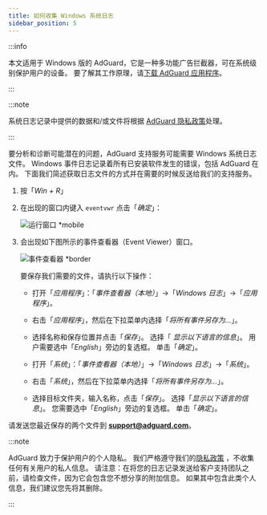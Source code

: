 ```yaml
---
title: 如何收集 Windows 系统日志
sidebar_position: 5
---
```


:::info

本文适用于 Windows 版的 AdGuard，它是一种多功能广告拦截器，可在系统级别保护用户的设备。 要了解其工作原理，请[下载 AdGuard 应用程序](https://agrd.io/download-kb-adblock)。

:::

:::note

系统日志记录中提供的数据和/或文件将根据 [AdGuard 隐私政策](https://adguard.com/en/privacy.html)处理。

:::

要分析和诊断可能潜在的问题，AdGuard 支持服务可能需要 Windows 系统日志文件。 Windows 事件日志记录着所有已安装软件发生的错误，包括 AdGuard 在内。 下面我们简述获取日志文件的方式并在需要的时候反送给我们的支持服务。

1. 按「*Win + R*」

1. 在出现的窗口内键入 `eventvwr` 点击「*确定*」：

    ![运行窗口 *mobile](https://cdn.adtidy.org/public/Adguard/kb/newscreenshots/En/eng_event_logs_1.png)

1. 会出现如下图所示的事件查看器（Event Viewer）窗口。

    ![事件查看器 *border](https://cdn.adtidy.org/public/Adguard/kb/newscreenshots/En/eng_event_logs_2.png)

    要保存我们需要的文件，请执行以下操作：

    - 打开「*应用程序*」：「*事件查看器（本地）*」→「*Windows 日志*」→「*应用程序*」。

    - 右击「*应用程序*」，然后在下拉菜单内选择「*将所有事件另存为...*」。

    - 选择名称和保存位置并点击「*保存*」。 选择「 *显示以下语言的信息*」。 用户需要选中「*English*」旁边的复选框。 单击「*确定*」。

    - 打开「*系统*」：「*事件查看器（本地）*」→「*Windows 日志*」→「*系统*」。

    - 右击「*系统*」，然后在下拉菜单内选择「*将所有事件另存为...*」。

    - 选择目标文件夹，输入名称，点击「*保存*」。 选择「*显示以下语言的信息*」。 您需要选中「*English*」旁边的复选框。 单击「*确定*」。

请发送您最近保存的两个文件到 **support@adguard.com**。

:::note

AdGuard 致力于保护用户的个人隐私。 我们严格遵守我们的[隐私政策](https://adguard.com/privacy/windows.html) ，不收集任何有关用户的私人信息。 请注意：在将您的日志记录发送给客户支持团队之前，请检查文件，因为它会包含您不想分享的附加信息。 如果其中包含此类个人信息，我们建议您先将其删除。

:::
